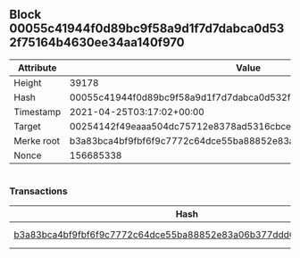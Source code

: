 ## Block 00055c41944f0d89bc9f58a9d1f7d7dabca0d532f75164b4630ee34aa140f970

Attribute | Value
--- | ---
Height | 39178
Hash | 00055c41944f0d89bc9f58a9d1f7d7dabca0d532f75164b4630ee34aa140f970
Timestamp | 2021-04-25T03:17:02+00:00
Target | 00254142f49eaaa504dc75712e8378ad5316cbcead634704b3734b6271167cc4
Merke root | b3a83bca4bf9fbf6f9c7772c64dce55ba88852e83a06b377ddd6e5b162f2b6e4
Nonce | 156685338

```

```

### Transactions

Hash | Amount
--- | ---
[b3a83bca4bf9fbf6f9c7772c64dce55ba88852e83a06b377ddd6e5b162f2b6e4](b3a83bca4bf9fbf6f9c7772c64dce55ba88852e83a06b377ddd6e5b162f2b6e4.md) | 10.00000000 SKEPTI 
